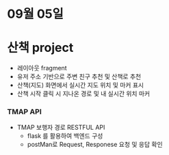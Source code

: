 
# 09월 05일


# 산책 project
- 레이아웃 fragment
- 유저 주소 기반으로 주변 친구 추천 및 산책로 추천
- 산책(지도) 화면에서 실시간 지도 위치 및 마커 표시
- 산책 시작 클릭 시 지나온 경로 및 내 실시간 위치 마커

### TMAP API
- TMAP 보행자 경로 RESTFUL API 
  - flask 를 활용하여 백엔드 구성
  - postMan로 Request, Responese 요청 및 응답 확인
